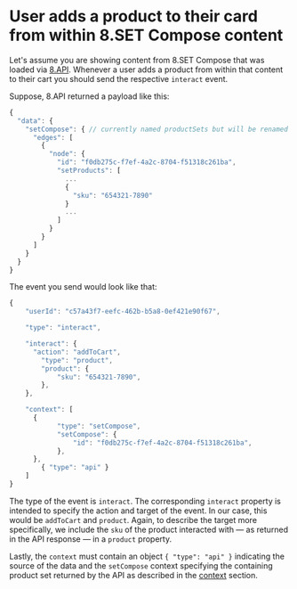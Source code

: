 # User adds a product to their card from within 8.SET Compose content

Let's assume you are showing content from 8.SET Compose that was loaded via [8.API](../../../api/8.set-compose/). Whenever a user adds a product from within that content to their cart you should send the respective `interact` event.

Suppose, 8.API returned a payload like this:

```javascript
{
  "data": {
    "setCompose": { // currently named productSets but will be renamed
      "edges": [
        {
          "node": {
            "id": "f0db275c-f7ef-4a2c-8704-f51318c261ba",
            "setProducts": [
              ...
              {
                "sku": "654321-7890"
              }
              ...
            ]
          }
        }
      ]
    }
  }
}          
```

The event you send would look like that:

```javascript
{ 
	"userId": "c57a43f7-eefc-462b-b5a8-0ef421e90f67",

	"type": "interact",

	"interact": {
	  "action": "addToCart",
		"type": "product",
		"product": {
			"sku": "654321-7890",
		},
	},

	"context": [
	  {
			"type": "setCompose",
			"setCompose": {
				"id": "f0db275c-f7ef-4a2c-8704-f51318c261ba",
			},
	  },
		{ "type": "api" }
	]
}
```

The type of the event is `interact`. The corresponding `interact` property is intended to specify the action and target of the event. In our case, this would be `addToCart` and  `product`. Again, to describe the target more specifically, we include the `sku` of the product interacted with — as returned in the API response — in a `product` property.

Lastly, the `context` must contain an object  `{ "type": "api" }` indicating the source of the data and the `setCompose` context specifying the containing product set returned by the API as described in the [context](../../general/context.md) section.

